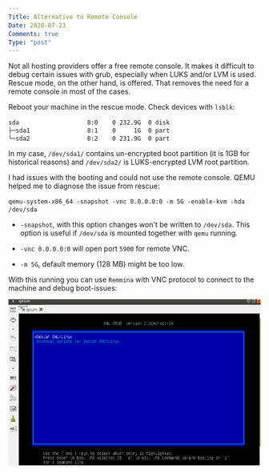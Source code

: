```yaml
---
Title: Alternative to Remote Console
Date: 2020-07-23
Comments: true
Type: "post"
---
```


Not all hosting providers offer a free remote console. It makes it difficult to debug certain issues with grub,
especially when LUKS and/or LVM is used. Rescue mode, on the other hand, is offered. That
removes the need for a remote console in most of the cases.

<!--more-->

Reboot your machine in the rescue mode. Check devices with `lsblk`:

``` shell
sda                   8:0    0 232.9G  0 disk
├─sda1                8:1    0     1G  0 part
└─sda2                8:2    0 231.9G  0 part
```

In my case, `/dev/sda1/` contains un-encrypted boot partition (it is 1GB for historical reasons) and `/dev/sda2/` is LUKS-encrypted LVM root partition.

I had issues with the booting and could not use the remote console. QEMU helped me to diagnose the issue from rescue:

```shell
qemu-system-x86_64 -snapshot -vnc 0.0.0.0:0 -m 5G -enable-kvm -hda /dev/sda
```

- `-snapshot`, with this option changes won't be written to `/dev/sda`. This option is useful if `/dev/sda` is mounted together with `qemu` running.

- `-vnc 0.0.0.0:0` will open port `5900` for remote VNC.

- `-m 5G`, default memory (128 MB) might be too low.

With this running you can use `Remmina` with VNC protocol to connect to the machine and debug boot-issues:

![Grub in QEMU](grub.png)
